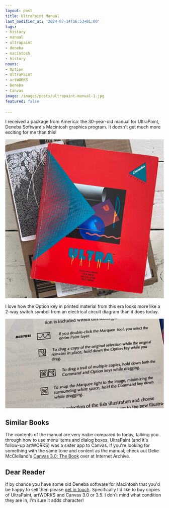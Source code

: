 ```yaml
---
layout: post
title: UltraPaint Manual
last_modified_at: '2024-07-14T16:53+01:00'
tags:
- history
- manual
- ultrapaint
- deneba
- macintosh
- history
nouns:
- Option
- UltraPaint
- artWORKS
- Deneba
- Canvas
image: /images/posts/ultrapaint-manual-1.jpg
featured: false

---
```


I received a package from America: the 30-year-old manual for UltraPaint, Deneba Software's Macintosh graphics program. It doesn't get much more exciting for me than this!

![JPG](/images/posts/ultrapaint-manual-1.jpg)

I love how the Option key in printed material from this era looks more like a 2-way switch symbol from an electrical circuit diagram than it does today.

![JPG](/images/posts/ultrapaint-manual-option-key.jpg)

## Similar Books

The contents of the manual are very naibe compared to today, talking you through how to use menu items and dialog boxes. UltraPaint (and it's follow-up artWORKS) was a sister app to Canvas. If you're looking for something with the same tone and content as the manual, check out Deke McClelland's [Canvas 3.0: The Book](https://archive.org/details/canvas30book00mccl) over at Internet Archive.

## Dear Reader

If by chance you have some old Deneba software for Macintosh that you'd be happy to sell then please [get in touch](https://www.gingerbeardman.com). Specifically I'd like to buy copies of UltraPaint, artWORKS and Canvas 3.0 or 3.5. I don't mind what condition they are in, I'm sure it adds character!